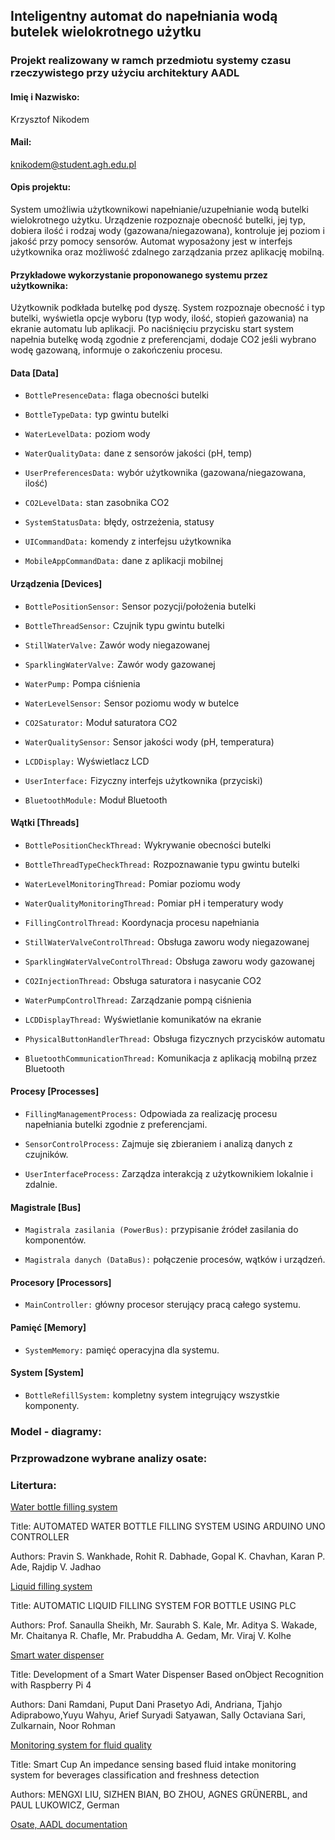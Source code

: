 ## Inteligentny automat do napełniania wodą butelek wielokrotnego użytku

### Projekt realizowany w ramch przedmiotu systemy czasu rzeczywistego przy użyciu architektury AADL

#### Imię i Nazwisko:
Krzysztof Nikodem

#### Mail:

knikodem@student.agh.edu.pl

#### Opis projektu:

System umożliwia użytkownikowi napełnianie/uzupełnianie wodą butelki wielokrotnego użytku. Urządzenie rozpoznaje obecność butelki, jej typ, dobiera ilość i rodzaj wody (gazowana/niegazowana), kontroluje jej poziom i jakość przy pomocy sensorów. Automat wyposażony jest w interfejs użytkownika oraz możliwość zdalnego zarządzania przez aplikację mobilną.

#### Przykładowe wykorzystanie proponowanego systemu przez użytkownika:

Użytkownik podkłada butelkę pod dyszę. System rozpoznaje obecność i typ butelki, wyświetla opcje wyboru (typ wody, ilość, stopień gazowania) na ekranie automatu lub aplikacji. Po naciśnięciu przycisku start system napełnia butelkę wodą zgodnie z preferencjami, dodaje CO2 jeśli wybrano wodę gazowaną, informuje o zakończeniu procesu.

#### Data [Data]

- `BottlePresenceData:` flaga obecności butelki

- `BottleTypeData:` typ gwintu butelki

- `WaterLevelData:` poziom wody

- `WaterQualityData:` dane z sensorów jakości (pH, temp)

- `UserPreferencesData:` wybór użytkownika (gazowana/niegazowana, ilość)

- `CO2LevelData:` stan zasobnika CO2

- `SystemStatusData:` błędy, ostrzeżenia, statusy

- `UICommandData:` komendy z interfejsu użytkownika

- `MobileAppCommandData:` dane z aplikacji mobilnej

#### Urządzenia [Devices]

- `BottlePositionSensor:` Sensor pozycji/położenia butelki

- `BottleThreadSensor:` Czujnik typu gwintu butelki

- `StillWaterValve:` Zawór wody niegazowanej

- `SparklingWaterValve:` Zawór wody gazowanej

- `WaterPump:` Pompa ciśnienia

- `WaterLevelSensor:` Sensor poziomu wody w butelce

- `CO2Saturator:` Moduł saturatora CO2

- `WaterQualitySensor:` Sensor jakości wody (pH, temperatura)

- `LCDDisplay:` Wyświetlacz LCD

- `UserInterface:` Fizyczny interfejs użytkownika (przyciski)

- `BluetoothModule:` Moduł Bluetooth

#### Wątki [Threads]

- `BottlePositionCheckThread:`	Wykrywanie obecności butelki
  
- `BottleThreadTypeCheckThread:`	Rozpoznawanie typu gwintu butelki
  
- `WaterLevelMonitoringThread:`	Pomiar poziomu wody
  
- `WaterQualityMonitoringThread:`	Pomiar pH i temperatury wody
  
- `FillingControlThread:`	Koordynacja procesu napełniania
  
- `StillWaterValveControlThread:`	Obsługa zaworu wody niegazowanej
  
- `SparklingWaterValveControlThread:`	Obsługa zaworu wody gazowanej
  
- `CO2InjectionThread:`	Obsługa saturatora i nasycanie CO2
  
- `WaterPumpControlThread:`	Zarządzanie pompą ciśnienia
  
- `LCDDisplayThread:`	Wyświetlanie komunikatów na ekranie
  
- `PhysicalButtonHandlerThread:` Obsługa fizycznych przycisków automatu
  
- `BluetoothCommunicationThread:`	Komunikacja z aplikacją mobilną przez Bluetooth
  
#### Procesy [Processes]

- `FillingManagementProcess:` Odpowiada za realizację procesu napełniania butelki zgodnie z preferencjami.

- `SensorControlProcess:` Zajmuje się zbieraniem i analizą danych z czujników.

- `UserInterfaceProcess:` Zarządza interakcją z użytkownikiem lokalnie i zdalnie.

#### Magistrale [Bus]

- `Magistrala zasilania (PowerBus):` przypisanie źródeł zasilania do komponentów.
  
- `Magistrala danych (DataBus):` połączenie procesów, wątków i urządzeń.

#### Procesory [Processors]
- `MainController:` główny procesor sterujący pracą całego systemu.

#### Pamięć [Memory]
- `SystemMemory:` pamięć operacyjna dla systemu.

#### System [System] 
- `BottleRefillSystem:` kompletny system integrujący wszystkie komponenty.

### Model - diagramy:

### Przprowadzone wybrane analizy osate:

### Litertura:

[Water bottle filling system](https://www.irjmets.com/uploadedfiles/paper//issue_4_april_2025/75102/final/fin_irjmets1746646231.pdf)

Title: AUTOMATED WATER BOTTLE FILLING SYSTEM USING ARDUINO UNO CONTROLLER

Authors: Pravin S. Wankhade, Rohit R. Dabhade, Gopal K. Chavhan,
Karan P. Ade, Rajdip V. Jadhao

[Liquid filling system](https://www.irjmets.com/uploadedfiles/paper/issue_4_april_2023/35511/final/fin_irjmets1680943442.pdf)

Title:  AUTOMATIC LIQUID FILLING SYSTEM FOR BOTTLE USING PLC

Authors: Prof. Sanaulla Sheikh, Mr. Saurabh S. Kale, Mr. Aditya S. Wakade,
Mr. Chaitanya R. Chafle, Mr. Prabuddha A. Gedam, Mr. Viraj V. Kolhe

[Smart water dispenser](https://thesai.org/Downloads/Volume15No12/Paper_52-Development_of_a_Smart_Water_Dispenser.pdf)

Title: Development of a Smart Water Dispenser Based onObject Recognition with Raspberry Pi 4

Authors: Dani Ramdani, Puput Dani Prasetyo Adi, Andriana, Tjahjo Adiprabowo,Yuyu Wahyu, Arief Suryadi Satyawan, Sally Octaviana Sari, Zulkarnain, Noor Rohman

[Monitoring system for fluid quality](https://arxiv.org/pdf/2210.06285)

Title: Smart Cup An impedance sensing based fluid intake monitoring system for beverages classification and freshness detection

Authors: MENGXI LIU, SIZHEN BIAN, BO ZHOU, AGNES GRÜNERBL, and PAUL LUKOWICZ, German

[Osate, AADL documentation](https://osate.org)

